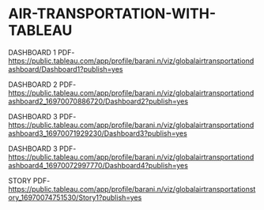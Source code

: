 # AIR-TRANSPORTATION-WITH-TABLEAU


DASHBOARD 1 PDF-https://public.tableau.com/app/profile/barani.n/viz/globalairtransportationdashboard/Dashboard1?publish=yes

DASHBOARD 2 PDF-https://public.tableau.com/app/profile/barani.n/viz/globalairtransportationdashboard2_16970070886720/Dashboard2?publish=yes

DASHBOARD 3 PDF-https://public.tableau.com/app/profile/barani.n/viz/globalairtransportationdashboard3_16970071929230/Dashboard3?publish=yes

DASHBOARD 3 PDF-https://public.tableau.com/app/profile/barani.n/viz/globalairtransportationdashboard4_16970072997770/Dashboard4?publish=yes

STORY PDF-https://public.tableau.com/app/profile/barani.n/viz/globalairtransportationstory_16970074751530/Story1?publish=yes
